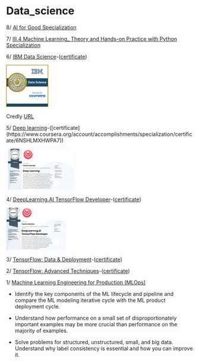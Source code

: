 # Data_science

8/ [AI for Good Specialization](https://github.com/vanthachvn80/data_science/tree/main/AI%20for%20Good%20Specialization)

7/ [III.4 Machine Learning_ Theory and Hands-on Practice with Python Specialization](https://github.com/vanthachvn80/data_science/tree/main/III.4%20Machine%20Learning_%20Theory%20and%20Hands-on%20Practice%20with%20Python%20Specialization)

6/ [IBM Data Science](https://github.com/vanthachvn80/data_science/tree/main/IBM%20Data%20Science)-([certificate](https://www.coursera.org/account/accomplishments/specialization/certificate/HERZ358P7S3E))

![IBM Data SCIENCE](https://github.com/vanthachvn80/data_science/blob/main/IBM%20Data%20Science/IBM%20Data%20Science%20badge.png)

Credly [URL](https://www.credly.com/earner/earned/badge/d4214a6a-0cc9-4590-bc67-a38fb27a9922) 


5/ [Deep learning](https://github.com/vanthachvn80/data_science/tree/main/Deep%20Learning%20(DeepLearning_AI))-([certificate](https://www.coursera.org/account/accomplishments/specialization/certificate/6NSHLMXHWPA7))

![Deep Learning certificate](https://github.com/vanthachvn80/data_science/blob/main/Deep%20Learning%20(DeepLearning_AI)/deep_learning_cert.png)


4/ [DeepLearning.AI TensorFlow Developer](https://github.com/vanthachvn80/data_science/tree/main/TensorFlow%20Developer)-([certificate](https://www.coursera.org/account/accomplishments/specialization/certificate/Q9LG4L2PK9HK))

![DeepLearning.AI TensorFlow Developer certificate](https://github.com/vanthachvn80/data_science/blob/main/TensorFlow%20Developer/TensorFlow_developer_cert.png)

3/ [TensorFlow: Data & Deployment](https://github.com/vanthachvn80/data_science/tree/main/TensorFlow_Data%20and%20Deployment)-([certificate](https://www.coursera.org/account/accomplishments/specialization/certificate/YE7UF8YQAB8G))


2/ [TensorFlow: Advanced Techniques](https://github.com/vanthachvn80/data_science/tree/main/TensorFlow_Advanced-Techniques)-([certificate](https://www.coursera.org/account/accomplishments/specialization/certificate/4R8G9FN264X6))



1/ [Machine Learning Engineering for Production (MLOps)](https://github.com/vanthachvn80/data_science/tree/main/Machine%20Learning%20Engineering%20for%20Production%20(MLOps))

* Identify the key components of the ML lifecycle and pipeline and compare the ML modeling iterative cycle with the ML product deployment cycle.

* Understand how performance on a small set of disproportionately important examples may be more crucial than performance on the majority of examples.

* Solve problems for structured, unstructured, small, and big data. Understand why label consistency is essential and how you can improve it.

